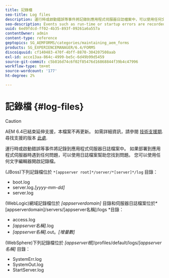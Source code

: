 ```yaml
---
title: 記錄檔
seo-title: Log files
description: 運行時或啟動錯誤等事件將記錄到應用程式伺服器日誌檔案中，可以使用任何文本編輯器開啟這些日誌檔案。
seo-description: Events such as run-time or startup errors are recorded to the application server log files, which can be  opened using any text editor.
uuid: 6ed9fdcd-ff02-4b35-893f-09261a6a557a
contentOwner: admin
content-type: reference
geptopics: SG_AEMFORMS/categories/maintaining_aem_forms
products: SG_EXPERIENCEMANAGER/6.4/FORMS
discoiquuid: cf140483-470f-4bff-8870-304207508aab
exl-id: acce13aa-864c-4999-be5c-6d49b99d5459
source-git-commit: c5b816d74c6f02f85476d16868844f39b4c47996
workflow-type: tm+mt
source-wordcount: '177'
ht-degree: 2%

---
```


# 記錄檔 {#log-files}

>[!CAUTION]
>
>AEM 6.4已結束延伸支援，本檔案不再更新。 如需詳細資訊，請參閱 [技術支援期](https://helpx.adobe.com//tw/support/programs/eol-matrix.html). 尋找支援的版本 [此處](https://experienceleague.adobe.com/docs/).

運行時或啟動錯誤等事件將記錄到應用程式伺服器日誌檔案中。 如果部署到應用程式伺服器時遇到任何問題，可以使用日誌檔案幫助您找到問題。 您可以使用任何文字編輯器開啟記錄檔。

(JBoss)下列記錄檔位於 `*[appserver root]*/server/*[server]*/log` 目錄：

* boot.log
* server.log.*[yyyy-mm-dd]*
* server.log

(WebLogic)網域記錄檔位於 *[appserverdomain]* 目錄和伺服器日誌檔案位於*[appserverdomain]/servers/[appserver名稱]/logs *目錄：

* access.log
* *[appserver名稱]*.log
* *[appserver名稱]*.out。*[增量數]*

(WebSphere)下列記錄檔位於 *[appserver根]*/profiles/default/logs/*[appserver名稱]* 目錄：

* SystemErr.log
* SystemOut.log
* StartServer.log
